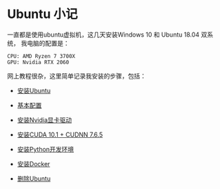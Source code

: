# Ubuntu 小记
一直都是使用ubuntu虚拟机，这几天安装Windows 10 和 Ubuntu 18.04 双系统， 我电脑的配置是：

```
CPU: AMD Ryzen 7 3700X
GPU: Nvidia RTX 2060
```

网上教程很杂，这里简单记录我安装的步骤，包括：

- [安装Ubuntu](docs/INSTALL.md)

- [基本配置](docs/CONFIG.md)

- [安装Nvidia显卡驱动](docs/NVIDIA.md)

- [安装CUDA 10.1 + CUDNN 7.6.5](docs/CUDA.md)

- [安装Python开发环境](docs/PYTHON.md)

- [安装Docker](docs/DOCKER.md)

- [删除Ubuntu](docs/UNINSTALL.md)

